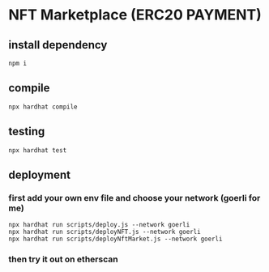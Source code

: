 # NFT Marketplace (ERC20 PAYMENT)
## install dependency
```
npm i
```

## compile
```
npx hardhat compile
```

## testing
```
npx hardhat test
```

## deployment
### first add your own env file and choose your network (goerli for me)
```
npx hardhat run scripts/deploy.js --network goerli
npx hardhat run scripts/deployNFT.js --network goerli
npx hardhat run scripts/deployNftMarket.js --network goerli
```
### then try it out on etherscan

